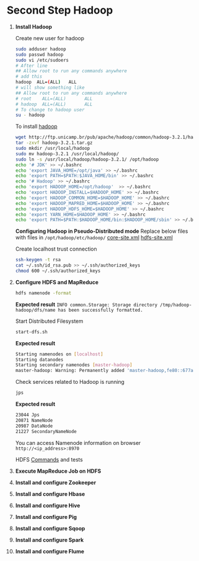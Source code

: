 # Second Step Hadoop

1. **Install Hadoop**

    Create new user for hadoop

    ```bash
    sudo adduser hadoop
    sudo passwd hadoop
    sudo vi /etc/sudoers
    # After line
    ## Allow root to run any commands anywhere
    # add this
    hadoop  ALL=(ALL)   ALL
    # will show something like
    ## Allow root to run any commands anywhere
    # root    ALL=(ALL)       ALL
    # hadoop  ALL=(ALL)       ALL
    # To change to hadoop user
    su - hadoop
    ```

    To install [hadoop](https://hadoop.apache.org/)

    ```bash
    wget http://ftp.unicamp.br/pub/apache/hadoop/common/hadoop-3.2.1/hadoop-3.2.1.tar.gz
    tar -zxvf hadoop-3.2.1.tar.gz
    sudo mkdir /usr/local/hadoop
    sudo mv hadoop-3.2.1 /usr/local/hadoop/
    sudo ln -s /usr/local/hadoop/hadoop-3.2.1/ /opt/hadoop
    echo '# JDK' >> ~/.bashrc
    echo 'export JAVA_HOME=/opt/java' >> ~/.bashrc
    echo 'export PATH=$PATH:$JAVA_HOME/bin' >> ~/.bashrc
    echo '# Hadoop' >> ~/.bashrc
    echo 'export HADOOP_HOME=/opt/hadoop'  >> ~/.bashrc
    echo 'export HADOOP_INSTALL=$HADOOP_HOME' >> ~/.bashrc
    echo 'export HADOOP_COMMON_HOME=$HADOOP_HOME' >> ~/.bashrc
    echo 'export HADOOP_MAPRED_HOME=$HADOOP_HOME' >> ~/.bashrc
    echo 'export HADOOP_HDFS_HOME=$HADOOP_HOME' >> ~/.bashrc
    echo 'export YARN_HOME=$HADOOP_HOME' >> ~/.bashrc
    echo 'export PATH=$PATH:$HADOOP_HOME/bin:$HADOOP_HOME/sbin' >> ~/.bashrc
    ```

    **Configuring Hadoop in Pseudo-Distributed mode**
    Replace below files with files in `/opt/hadoop/etc/hadoop/`
    [core-site.xml](./Second_Step/core-site.xml)
    [hdfs-site.xml](./Second_Step/hdfs-site.xml)

    Create localhost trust connection

    ```bash
    ssh-keygen -t rsa
    cat ~/.ssh/id_rsa.pub >> ~/.ssh/authorized_keys
    chmod 600 ~/.ssh/authorized_keys
    ```

2. **Configure HDFS and MapReduce**

    ```bash
    hdfs namenode -format
    ```

    **Expected result**
    `INFO common.Storage: Storage directory /tmp/hadoop-hadoop/dfs/name has been successfully formatted.`

    Start Distributed Filesystem

    ```bash
    start-dfs.sh
    ```

    **Expected result**

    ```bash
    Starting namenodes on [localhost]
    Starting datanodes
    Starting secondary namenodes [master-hadoop]
    master-hadoop: Warning: Permanently added 'master-hadoop,fe80::677a:d821:c063:e1ad%enp0s3' (ECDSA) to the list of known hosts.
    ```

    Check services related to Hadoop is running

    ```bash
    jps
    ```

    **Expected result**

    ```bash
    23044 Jps
    20871 NameNode
    20987 DataNode
    21227 SecondaryNameNode
    ```

    You can access Namenode information on browser `http://<ip_address>:8970`

    HDFS [Commands](./Second_Step/commands.md) and tests

3. **Execute MapReduce Job on HDFS**
4. **Install and configure Zookeeper**
5. **Install and configure Hbase**
6. **Install and configure Hive**
7. **Install and configure Pig**
8. **Install and configure Sqoop**
9. **Install and configure Spark**
10. **Install and configure Flume**
